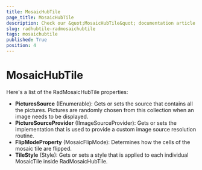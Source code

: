 ```yaml
---
title: MosaicHubTile
page_title: MosaicHubTile
description: Check our &quot;MosaicHubTile&quot; documentation article for RadHubTile for UWP control.
slug: radhubtile-radmosaichubtile
tags: mosaichubtile
published: True
position: 4
---
```


# MosaicHubTile

Here's a list of the RadMosaicHubTile properties:

* **PicturesSource** (IEnumerable): Gets or sets the source that contains all the pictures. Pictures are randomly chosen from this collection when an image needs to be displayed.
* **PictureSourceProvider** (IImageSourceProvider): Gets or sets the implementation that is used to provide a custom image source resolution routine.
* **FlipModeProperty** (MosaicFlipMode): Determines how the cells of the mosaic tile are flipped.
* **TileStyle** (Style): Gets or sets a style that is applied to each individual MosaicTile inside RadMosaicHubTile.